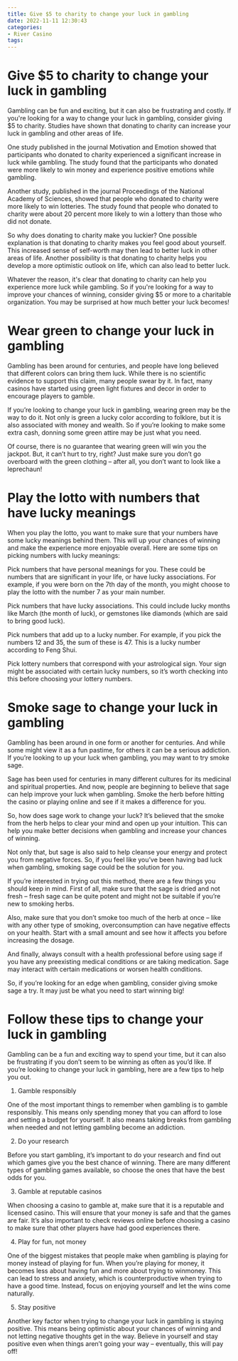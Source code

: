 ```yaml
---
title: Give $5 to charity to change your luck in gambling
date: 2022-11-11 12:30:43
categories:
- River Casino
tags:
---
```



#  Give $5 to charity to change your luck in gambling

Gambling can be fun and exciting, but it can also be frustrating and costly. If you're looking for a way to change your luck in gambling, consider giving $5 to charity. Studies have shown that donating to charity can increase your luck in gambling and other areas of life.

One study published in the journal Motivation and Emotion showed that participants who donated to charity experienced a significant increase in luck while gambling. The study found that the participants who donated were more likely to win money and experience positive emotions while gambling.

Another study, published in the journal Proceedings of the National Academy of Sciences, showed that people who donated to charity were more likely to win lotteries. The study found that people who donated to charity were about 20 percent more likely to win a lottery than those who did not donate.

So why does donating to charity make you luckier? One possible explanation is that donating to charity makes you feel good about yourself. This increased sense of self-worth may then lead to better luck in other areas of life. Another possibility is that donating to charity helps you develop a more optimistic outlook on life, which can also lead to better luck.

Whatever the reason, it's clear that donating to charity can help you experience more luck while gambling. So if you're looking for a way to improve your chances of winning, consider giving $5 or more to a charitable organization. You may be surprised at how much better your luck becomes!

#  Wear green to change your luck in gambling

Gambling has been around for centuries, and people have long believed that different colors can bring them luck. While there is no scientific evidence to support this claim, many people swear by it. In fact, many casinos have started using green light fixtures and decor in order to encourage players to gamble.

If you’re looking to change your luck in gambling, wearing green may be the way to do it. Not only is green a lucky color according to folklore, but it is also associated with money and wealth. So if you’re looking to make some extra cash, donning some green attire may be just what you need.

Of course, there is no guarantee that wearing green will win you the jackpot. But, it can’t hurt to try, right? Just make sure you don’t go overboard with the green clothing – after all, you don’t want to look like a leprechaun!

#  Play the lotto with numbers that have lucky meanings

When you play the lotto, you want to make sure that your numbers have some lucky meanings behind them. This will up your chances of winning and make the experience more enjoyable overall. Here are some tips on picking numbers with lucky meanings:

Pick numbers that have personal meanings for you. These could be numbers that are significant in your life, or have lucky associations. For example, if you were born on the 7th day of the month, you might choose to play the lotto with the number 7 as your main number.

Pick numbers that have lucky associations. This could include lucky months like March (the month of luck), or gemstones like diamonds (which are said to bring good luck).

Pick numbers that add up to a lucky number. For example, if you pick the numbers 12 and 35, the sum of these is 47. This is a lucky number according to Feng Shui.

Pick lottery numbers that correspond with your astrological sign. Your sign might be associated with certain lucky numbers, so it’s worth checking into this before choosing your lottery numbers.

#  Smoke sage to change your luck in gambling

Gambling has been around in one form or another for centuries. And while some might view it as a fun pastime, for others it can be a serious addiction. If you’re looking to up your luck when gambling, you may want to try smoke sage.

Sage has been used for centuries in many different cultures for its medicinal and spiritual properties. And now, people are beginning to believe that sage can help improve your luck when gambling. Smoke the herb before hitting the casino or playing online and see if it makes a difference for you.

So, how does sage work to change your luck? It’s believed that the smoke from the herb helps to clear your mind and open up your intuition. This can help you make better decisions when gambling and increase your chances of winning.

Not only that, but sage is also said to help cleanse your energy and protect you from negative forces. So, if you feel like you’ve been having bad luck when gambling, smoking sage could be the solution for you.

If you’re interested in trying out this method, there are a few things you should keep in mind. First of all, make sure that the sage is dried and not fresh – fresh sage can be quite potent and might not be suitable if you’re new to smoking herbs.

Also, make sure that you don’t smoke too much of the herb at once – like with any other type of smoking, overconsumption can have negative effects on your health. Start with a small amount and see how it affects you before increasing the dosage.

And finally, always consult with a health professional before using sage if you have any preexisting medical conditions or are taking medication. Sage may interact with certain medications or worsen health conditions.

So, if you’re looking for an edge when gambling, consider giving smoke sage a try. It may just be what you need to start winning big!

#  Follow these tips to change your luck in gambling

Gambling can be a fun and exciting way to spend your time, but it can also be frustrating if you don’t seem to be winning as often as you’d like. If you’re looking to change your luck in gambling, here are a few tips to help you out.

1. Gamble responsibly

One of the most important things to remember when gambling is to gamble responsibly. This means only spending money that you can afford to lose and setting a budget for yourself. It also means taking breaks from gambling when needed and not letting gambling become an addiction.

2. Do your research

Before you start gambling, it’s important to do your research and find out which games give you the best chance of winning. There are many different types of gambling games available, so choose the ones that have the best odds for you.

3. Gamble at reputable casinos

When choosing a casino to gamble at, make sure that it is a reputable and licensed casino. This will ensure that your money is safe and that the games are fair. It’s also important to check reviews online before choosing a casino to make sure that other players have had good experiences there.

4. Play for fun, not money

One of the biggest mistakes that people make when gambling is playing for money instead of playing for fun. When you’re playing for money, it becomes less about having fun and more about trying to winmoney. This can lead to stress and anxiety, which is counterproductive when trying to have a good time. Instead, focus on enjoying yourself and let the wins come naturally.

5. Stay positive

Another key factor when trying to change your luck in gambling is staying positive. This means being optimistic about your chances of winning and not letting negative thoughts get in the way. Believe in yourself and stay positive even when things aren’t going your way – eventually, this will pay off!